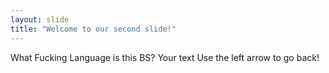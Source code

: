 ```yaml
---
layout: slide
title: "Welcome to our second slide!"
---
```

What Fucking Language is this BS? Your text
Use the left arrow to go back!